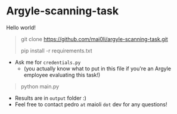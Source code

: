 # Argyle-scanning-task

Hello world!

>git clone https://github.com/mai0li/argyle-scanning-task.git
>
>pip install -r requirements.txt
-  Ask me for `credentials.py`
	- (you actually know what to put in this file if you're an Argyle employee evaluating this task!) 
>python main.py
- Results are in `output` folder :)
- Feel free to contact pedro `at` maioli `dot` dev for any questions!
